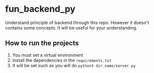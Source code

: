 # fun_backend_py

Understand principle of backend through this repo. However it doesn't contains some concepts. It will be useful for your understanding.

## How to run the projects

1. You must set a virtual environment
2. Install the dependencies in the `requirements.txt`
3. It will be set such as you will do `python3 dir_name/server.py`  
